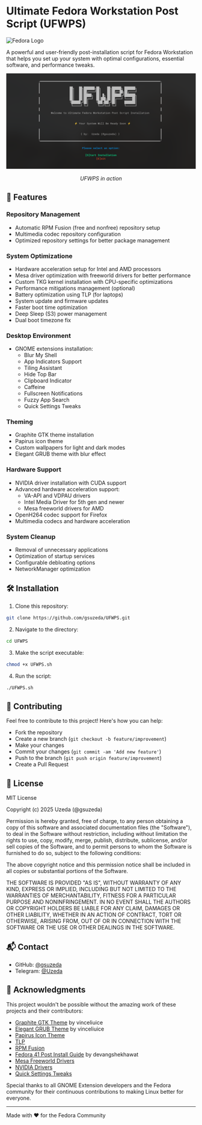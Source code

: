# Ultimate Fedora Workstation Post Script (UFWPS)

![Fedora Logo](https://fedoraproject.org/w/uploads/2/2d/Logo_fedoralogo.png)

A powerful and user-friendly post-installation script for Fedora Workstation that helps you set up your system with optimal configurations, essential software, and performance tweaks.

<div align="center">
  <img src="screenshot.png" alt="UFWPS Screenshot" width="800"/>
  <p><i>UFWPS in action</i></p>
</div>

## 🚀 Features

### Repository Management
- Automatic RPM Fusion (free and nonfree) repository setup
- Multimedia codec repository configuration
- Optimized repository settings for better package management

### System Optimizatione
- Hardware acceleration setup for Intel and AMD processors
- Mesa driver optimization with freeworld drivers for better performance
- Custom TKG kernel installation with CPU-specific optimizations
- Performance mitigations management (optional)
- Battery optimization using TLP (for laptops)
- System update and firmware updates
- Faster boot time optimization
- Deep Sleep (S3) power management
- Dual boot timezone fix

### Desktop Environment
- GNOME extensions installation:
  - Blur My Shell
  - App Indicators Support
  - Tiling Assistant
  - Hide Top Bar
  - Clipboard Indicator
  - Caffeine
  - Fullscreen Notifications
  - Fuzzy App Search
  - Quick Settings Tweaks

### Theming
- Graphite GTK theme installation
- Papirus icon theme
- Custom wallpapers for light and dark modes
- Elegant GRUB theme with blur effect

### Hardware Support
- NVIDIA driver installation with CUDA support
- Advanced hardware acceleration support:
  - VA-API and VDPAU drivers
  - Intel Media Driver for 5th gen and newer
  - Mesa freeworld drivers for AMD
- OpenH264 codec support for Firefox
- Multimedia codecs and hardware acceleration

### System Cleanup
- Removal of unnecessary applications
- Optimization of startup services
- Configurable debloating options
- NetworkManager optimization

## 🛠️ Installation

1. Clone this repository:
```bash
git clone https://github.com/gsuzeda/UFWPS.git
```

2. Navigate to the directory:
```bash
cd UFWPS
```

3. Make the script executable:
```bash
chmod +x UFWPS.sh
```

4. Run the script:
```bash
./UFWPS.sh
```

## 🤝 Contributing

Feel free to contribute to this project! Here's how you can help:
- Fork the repository
- Create a new branch (`git checkout -b feature/improvement`)
- Make your changes
- Commit your changes (`git commit -am 'Add new feature'`)
- Push to the branch (`git push origin feature/improvement`)
- Create a Pull Request

## 📝 License

MIT License

Copyright (c) 2025 Uzeda (@gsuzeda)

Permission is hereby granted, free of charge, to any person obtaining a copy
of this software and associated documentation files (the "Software"), to deal
in the Software without restriction, including without limitation the rights
to use, copy, modify, merge, publish, distribute, sublicense, and/or sell
copies of the Software, and to permit persons to whom the Software is
furnished to do so, subject to the following conditions:

The above copyright notice and this permission notice shall be included in all
copies or substantial portions of the Software.

THE SOFTWARE IS PROVIDED "AS IS", WITHOUT WARRANTY OF ANY KIND, EXPRESS OR
IMPLIED, INCLUDING BUT NOT LIMITED TO THE WARRANTIES OF MERCHANTABILITY,
FITNESS FOR A PARTICULAR PURPOSE AND NONINFRINGEMENT. IN NO EVENT SHALL THE
AUTHORS OR COPYRIGHT HOLDERS BE LIABLE FOR ANY CLAIM, DAMAGES OR OTHER
LIABILITY, WHETHER IN AN ACTION OF CONTRACT, TORT OR OTHERWISE, ARISING FROM,
OUT OF OR IN CONNECTION WITH THE SOFTWARE OR THE USE OR OTHER DEALINGS IN THE
SOFTWARE.

## 📬 Contact

- GitHub: [@gsuzeda](https://github.com/gsuzeda)
- Telegram: [@Uzeda](https://t.me/Uzeda)

## 🙏 Acknowledgments

This project wouldn't be possible without the amazing work of these projects and their contributors:

- [Graphite GTK Theme](https://github.com/vinceliuice/Graphite-gtk-theme) by vinceliuice
- [Elegant GRUB Theme](https://github.com/vinceliuice/Elegant-grub2-themes) by vinceliuice
- [Papirus Icon Theme](https://github.com/PapirusDevelopmentTeam/papirus-icon-theme)
- [TLP](https://github.com/linrunner/TLP)
- [RPM Fusion](https://rpmfusion.org/)
- [Fedora 41 Post Install Guide](https://github.com/devangshekhawat/Fedora-41-Post-Install-Guide) by devangshekhawat
- [Mesa Freeworld Drivers](https://rpmfusion.org/Howto/Multimedia)
- [NVIDIA Drivers](https://rpmfusion.org/Howto/NVIDIA)
- [Quick Settings Tweaks](https://github.com/qwreey/quick-settings-tweaks)

Special thanks to all GNOME Extension developers and the Fedora community for their continuous contributions to making Linux better for everyone.

---
Made with ❤️ for the Fedora Community
